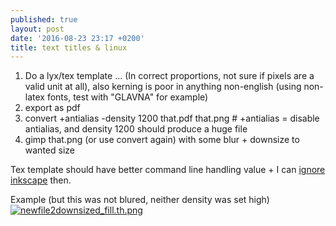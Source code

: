 ```yaml
---
published: true
layout: post
date: '2016-08-23 23:17 +0200'
title: text titles & linux
---
```

1. Do a lyx/tex template ... (In correct proportions, not sure if pixels are a valid unit at all), also kerning is poor in anything non-english (using non-latex fonts, test with "GLAVNA" for example)
1. export as pdf
1. convert +antialias -density 1200 that.pdf that.png # +antialias = disable antialias, and density 1200 should produce a huge file
1. gimp that.png (or use convert again) with some blur + downsize to wanted size

Tex template should have better command line handling value + I can [ignore inkscape](https://github.com/brontosaurusrex/titles) then.

Example (but this was not blured, neither density was set high)  
[![newfile2downsized_fill.th.png](//cdn.scrot.moe/images/2016/08/23/newfile2downsized_fill.th.png)](//cdn.scrot.moe/images/2016/08/23/newfile2downsized_fill.png)
